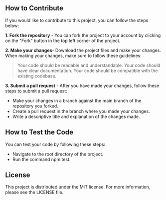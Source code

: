 ## How to Contribute
If you would like to contribute to this project, you can follow the steps below:

**1. Fork the repository** - You can fork the project to your account by clicking on the "Fork" button in the top left corner of the project.

**2. Make your changes**- Download the project files and make your changes. When making your changes, make sure to follow these guidelines:

>Your code should be readable and understandable.
>Your code should have clear documentation.
>Your code should be compatible with the existing codebase.

**3. Submit a pull request** - After you have made your changes, follow these steps to submit a pull request:

- Make your changes in a branch against the main branch of the repository you forked.
- Create a pull request in the branch where you made your changes.
- Write a descriptive title and explanation of the changes made.

## How to Test the Code
You can test your code by following these steps:

- Navigate to the root directory of the project.
- Run the command npm test.

## License
This project is distributed under the MIT license. For more information, please see the LICENSE file.
